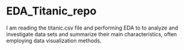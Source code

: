 # EDA_Titanic_repo
I am reading the titanic.csv file and performing EDA to to analyze and investigate data sets and summarize their main characteristics, often employing data visualization methods.
